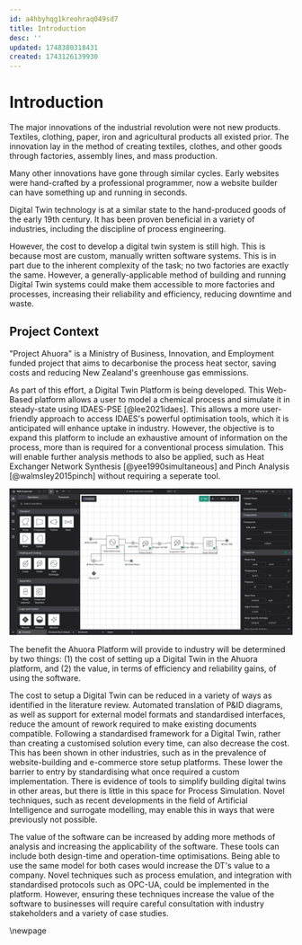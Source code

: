```yaml
---
id: a4hbyhqg1kreohraq049sd7
title: Introduction
desc: ''
updated: 1748380318431
created: 1743126139930
---
```


# Introduction

The major innovations of the industrial revolution were not new products. Textiles, clothing, paper, iron and agricultural products all existed prior. The innovation lay in the method of creating textiles, clothes, and other goods through factories, assembly lines, and mass production.

Many other innovations have gone through similar cycles. Early websites were hand-crafted by a professional programmer, now a website builder can have something up and running in seconds.

Digital Twin technology is at a similar state to the hand-produced goods of the early 19th century. It has been proven beneficial in a variety of industries, including the discipline of process engineering. 

However, the cost to develop a digital twin system is still high. This is because most are custom, manually written software systems. This is in part due to the inherent complexity of the task; no two factories are exactly the same. However, a generally-applicable method of building and running Digital Twin systems could make them accessible to more factories and processes, increasing their reliability and efficiency, reducing downtime and waste.

## Project Context

"Project Ahuora" is a Ministry of Business, Innovation, and Employment funded project that aims to decarbonise the process heat sector, saving costs and reducing New Zealand's greenhouse gas emmissions. 

As part of this effort, a Digital Twin Platform is being developed. This Web-Based platform allows a user to model a chemical process and simulate it in steady-state using IDAES-PSE [@lee2021idaes]. This allows a more user-friendly approach to access IDAES's powerful optimisation tools, which it is anticipated will enhance uptake in industry. 
However, the objective is to expand this platform to include an exhaustive amount of information on the process, more than is required for a conventional process simulation. 
This will enable further analysis methods to also be applied, such as Heat Exchanger Network Synthesis [@yee1990simultaneous] and Pinch Analysis [@walmsley2015pinch] without requiring a seperate tool.

![Screenshot of the Ahuora Digital Twin Platform](assets/platform_screenshot.png)

The benefit the Ahuora Platform will provide to industry will be determined by two things: (1) the cost of setting up a Digital Twin in the Ahuora platform, and (2) the value, in terms of efficiency and reliability gains, of using the software. 

The cost to setup a Digital Twin can be reduced in a variety of ways as identified in the literature review. Automated translation of P&ID diagrams, as well as support for external model formats and standardised interfaces, reduce the amount of rework required to make existing documents compatible. Following a standardised framework for a Digital Twin, rather than creating a customised solution every time, can also decrease the cost. 
This has been shown in other industries, such as in the prevalence of website-building and e-commerce store setup platforms. These lower the barrier to entry by standardising what once required a custom implementation. There is evidence of tools to simplify building digital twins in other areas, but there is little in this space for Process Simulation. Novel techniques, such as recent developments in the field of Artificial Intelligence and surrogate modelling, may enable this in ways that were previously not possible.

The value of the software can be increased by adding more methods of analysis and increasing the applicability of the software. These tools can include both design-time and operation-time optimisations. Being able to use the same model for both cases would increase the DT's value to a company. Novel techniques such as process emulation, and integration with standardised protocols such as OPC-UA, could be implemented in the platform. However, ensuring these techniques increase the value of the software to businesses will require careful consultation with industry stakeholders and a variety of case studies.

\newpage
